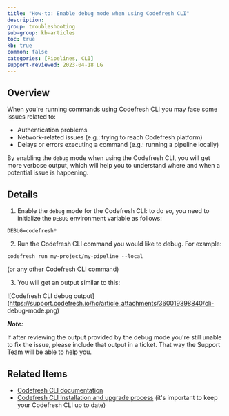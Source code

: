 ```yaml
---
title: "How-to: Enable debug mode when using Codefresh CLI"
description: 
group: troubleshooting
sub-group: kb-articles
toc: true
kb: true
common: false
categories: [Pipelines, CLI]
support-reviewed: 2023-04-18 LG
---
```


## Overview

When you're running commands using Codefresh CLI you may face some issues
related to:

  * Authentication problems
  * Network-related issues (e.g.: trying to reach Codefresh platform)
  * Delays or errors executing a command (e.g.: running a pipeline locally)

By enabling the `debug` mode when using the Codefresh CLI, you will get more
verbose output, which will help you to understand where and when a potential
issue is happening.

## Details

  1. Enable the `debug` mode for the Codefresh CLI: to do so, you need to initialize the `DEBUG` environment variable as follows:

    
    
    DEBUG=codefresh*
    

  2. Run the Codefresh CLI command you would like to debug. For example:

    
    
    codefresh run my-project/my-pipeline --local
    

(or any other Codefresh CLI command)

  3. You will get an output similar to this:

![Codefresh CLI debug
output](https://support.codefresh.io/hc/article_attachments/360019398840/cli-
debug-mode.png)

**_Note:_**

If after reviewing the output provided by the debug mode you're still unable
to fix the issue, please include that output in a ticket. That way the Support
Team will be able to help you.

## Related Items

  * [Codefresh CLI documentation](https://codefresh-io.github.io/cli/)
  * [Codefresh CLI Installation and upgrade process](https://codefresh-io.github.io/cli/installation/) (it's important to keep your Codefresh CLI up to date)

